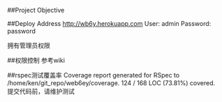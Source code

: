 ##Project Objective

##Deploy Address
http://wb6y.herokuapp.com
User: admin
Password: password

拥有管理员权限

##权限控制
参考wiki

##rspec测试覆盖率
Coverage report generated for RSpec to /home/ken/git_repo/web6ey/coverage. 124 / 168 LOC (73.81%) covered.
<br/>提交代码前，请维护测试
